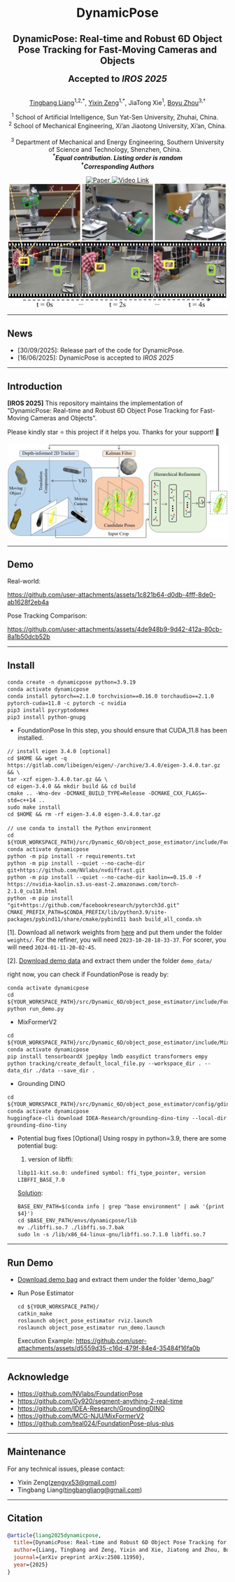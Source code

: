 <div align="center">
    <h1> 
      DynamicPose
    </h1>
    </h1>
    <h2>DynamicPose: Real-time and Robust 6D Object Pose Tracking for Fast-Moving Cameras and Objects</h2>
        <p align="center">
        <strong><span style="font-size: 20px;">Accepted to <em>IROS 2025</em> </span></strong>
        </p>
    <br>
        <a href="https://robotics-star.com/people" target="_blank">Tingbang Liang</a><sup>1,2,*</sup>,
        <a href="https://robotics-star.com/people" target="_blank">Yixin Zeng</a><sup>1,*</sup>,
        JiaTong Xie<sup>1</sup>,
        <!-- <a href="https://facultyprofiles.hkust-gz.edu.cn/faculty-personal-page/ZHOU-Jinni/eejinni" target="_blank">Jinni Zhou</a><sup>1</sup>,
        Zhenchao Qi</a><sup>1</sup>, -->
        <!-- <a href="https://personal.hkust-gz.edu.cn/junma/people-page.html" target="_blank">Jun Ma</a><sup>1</sup>, -->
        <a href="https://robotics-star.com/people" target="_blank">Boyu Zhou</a><sup>3,†</sup>
        <p>
        <h45>
            <sup>1</sup> School of Artificial Intelligence, Sun Yat-Sen University, Zhuhai, China. &nbsp;&nbsp;
            <br>
            <sup>2</sup> School of Mechanical Engineering, Xi’an Jiaotong University, Xi’an, China. &nbsp;&nbsp;
            <br>
            <sup>3</sup> Department of Mechanical and Energy Engineering, Southern University of Science and Technology, Shenzhen, China. &nbsp;&nbsp;
            <br>
        </h45>
        <strong>
        <em>
        <sup>*</sup>Equal contribution. Listing order is random    
        <br>
        <sup>†</sup>Corresponding Authors
        </em>
        </strong>
    </p>
    <a href="https://arxiv.org/abs/2508.11950">
      <img alt="Paper" src="https://img.shields.io/badge/Paper-arXiv-red?style=flat"/>
    </a>
    <a href="http://xhslink.com/a/U3WUSAKxpJTdb">
        <img src="https://img.shields.io/badge/▶️-Video-blue?style=flat" alt="Video Link" />
    </a>

<br>

</div>

<!-- ![TOP](./assets/top.jpg){width=900px} -->

<div align="center">
  <img src="./assets/top.jpg" alt="TOP" width="800" />
</div>

---
## News
- [30/09/2025]: Release part of the code for DynamicPose.
- [16/06/2025]: DynamicPose is accepted to *IROS 2025*
---
## Introduction

**[IROS 2025]** This repository maintains the implementation of "DynamicPose: Real-time and Robust 6D Object Pose Tracking for Fast-Moving Cameras and Objects".

Please kindly star ⭐ this project if it helps you. Thanks for your support! 💖

<div align="center">
  <img src="./assets/pipeline.jpg" alt="TOP" />
</div>


---
## Demo

Real-world:

https://github.com/user-attachments/assets/1c821b64-d0db-4fff-8de0-ab1628f2eb4a

Pose Tracking Comparison:

https://github.com/user-attachments/assets/4de948b9-9d42-412a-80cb-8a1b50dcb52b


<!-- ---  -->

<!-- ## Code

<div>
 <h3>
 Coming Soon...
 </h3>
</div> -->

---
## Install
```
conda create -n dynamicpose python=3.9.19
conda activate dynamicpose
conda install pytorch==2.1.0 torchvision==0.16.0 torchaudio==2.1.0 pytorch-cuda=11.8 -c pytorch -c nvidia
pip3 install pycryptodomex 
pip3 install python-gnupg
```


- FoundationPose
  In this step, you should ensure that CUDA_11.8 has been installed.
```
// install eigen 3.4.0 [optional]
cd $HOME && wget -q https://gitlab.com/libeigen/eigen/-/archive/3.4.0/eigen-3.4.0.tar.gz && \
tar -xzf eigen-3.4.0.tar.gz && \
cd eigen-3.4.0 && mkdir build && cd build
cmake .. -Wno-dev -DCMAKE_BUILD_TYPE=Release -DCMAKE_CXX_FLAGS=-std=c++14 ..
sudo make install
cd $HOME && rm -rf eigen-3.4.0 eigen-3.4.0.tar.gz

// use conda to install the Python environment
cd ${YOUR_WORKSPACE_PATH}/src/Dynamic_6D/object_pose_estimator/include/FoundationPose
conda activate dynamicpose
python -m pip install -r requirements.txt
python -m pip install --quiet --no-cache-dir git+https://github.com/NVlabs/nvdiffrast.git
python -m pip install --quiet --no-cache-dir kaolin==0.15.0 -f https://nvidia-kaolin.s3.us-east-2.amazonaws.com/torch-2.1.0_cu118.html
python -m pip install "git+https://github.com/facebookresearch/pytorch3d.git"
CMAKE_PREFIX_PATH=$CONDA_PREFIX/lib/python3.9/site-packages/pybind11/share/cmake/pybind11 bash build_all_conda.sh
```

[1]. Download all network weights from [here](https://drive.google.com/drive/folders/1DFezOAD0oD1BblsXVxqDsl8fj0qzB82i?usp=sharing) and put them under the folder `weights/`. For the refiner, you will need `2023-10-28-18-33-37`. For scorer, you will need `2024-01-11-20-02-45`.

[2]. [Download demo data](https://drive.google.com/drive/folders/1pRyFmxYXmAnpku7nGRioZaKrVJtIsroP?usp=sharing) and extract them under the folder `demo_data/`

right now, you can check if FoundationPose is ready by:
```
conda activate dynamicpose
cd ${YOUR_WORKSPACE_PATH}/src/Dynamic_6D/object_pose_estimator/include/FoundationPose
python run_demo.py
```

- MixFormerV2
```
cd ${YOUR_WORKSPACE_PATH}/src/Dynamic_6D/object_pose_estimator/include/MixFormerV2
conda activate dynamicpose
pip install tensorboardX jpeg4py lmdb easydict transformers empy
python tracking/create_default_local_file.py --workspace_dir . --data_dir ./data --save_dir .
```

- Grounding DINO
```
cd ${YOUR_WORKSPACE_PATH}/src/Dynamic_6D/object_pose_estimator/config/gdino_checkpoints/
conda activate dynamicpose
huggingface-cli download IDEA-Research/grounding-dino-tiny --local-dir grounding-dino-tiny
```

- Potential bug fixes [Optional]
  Using rospy in python=3.9, there are some potential bug:

    1) version of libffi:  
    ```
    libp11-kit.so.0: undefined symbol: ffi_type_pointer, version LIBFFI_BASE_7.0
    ```
    [Solution](https://blog.csdn.net/qq_38606680/article/details/129118491?spm=1001.2014.3001.5506): 
    ```
    BASE_ENV_PATH=$(conda info | grep "base environment" | awk '{print $4}')
    cd $BASE_ENV_PATH/envs/dynamicpose/lib
    mv ./libffi.so.7 ./libffi.so.7.bak
    sudo ln -s /lib/x86_64-linux-gnu/libffi.so.7.1.0 libffi.so.7
    ```

---
## Run Demo
- [Download demo bag](https://pan.baidu.com/s/161YF7J0G94x60W3eEm0hLA?pwd=2299) and extract them under the folder 'demo_bag/'
  
- Run Pose Estimator
  ```
  cd ${YOUR_WORKSPACE_PATH}/
  catkin_make
  roslaunch object_pose_estimator rviz.launch
  roslaunch object_pose_estimator run_demo.launch
  ```

  Execution Example: 
  https://github.com/user-attachments/assets/d5559d35-c16d-479f-84e4-35484f16fa0b

---
## Acknowledge
- https://github.com/NVlabs/FoundationPose
- https://github.com/Gy920/segment-anything-2-real-time
- https://github.com/IDEA-Research/GroundingDINO
- https://github.com/MCG-NJU/MixFormerV2
- https://github.com/teal024/FoundationPose-plus-plus

---
## Maintenance
For any technical issues, please contact:
  * Yixin Zeng(zengyx53@gmail.com)
  * Tingbang Liang(tingbangliang@gmail.com)
---
## Citation
```bibtex
@article{liang2025dynamicpose,
  title={DynamicPose: Real-time and Robust 6D Object Pose Tracking for Fast-Moving Cameras and Objects},
  author={Liang, Tingbang and Zeng, Yixin and Xie, Jiatong and Zhou, Boyu},
  journal={arXiv preprint arXiv:2508.11950},
  year={2025}
}
```